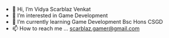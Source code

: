 - 👋 Hi, I’m Vidya Scarblaz Venkat
- 👀 I’m interested in Game Development
- 🌱 I’m currently learning Game Development Bsc Hons CSGD
- 📫 How to reach me ... scarblaz.gamer@gmail.com

